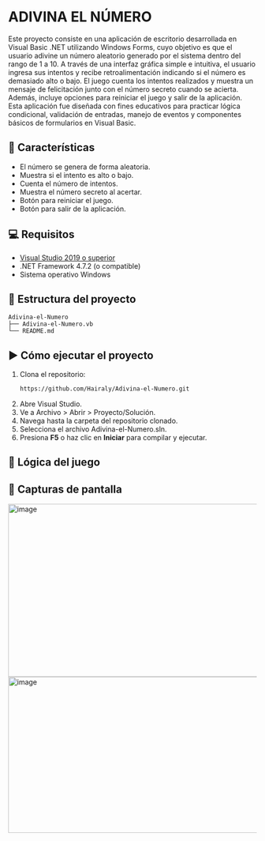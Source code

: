# ADIVINA EL NÚMERO
Este proyecto consiste en una aplicación de escritorio desarrollada en Visual Basic .NET utilizando Windows Forms, cuyo objetivo es que el usuario adivine un número aleatorio generado por el sistema dentro del rango de 1 a 10. A través de una interfaz gráfica simple e intuitiva, el usuario ingresa sus intentos y recibe retroalimentación indicando si el número es demasiado alto o bajo. El juego cuenta los intentos realizados y muestra un mensaje de felicitación junto con el número secreto cuando se acierta. Además, incluye opciones para reiniciar el juego y salir de la aplicación. Esta aplicación fue diseñada con fines educativos para practicar lógica condicional, validación de entradas, manejo de eventos y componentes básicos de formularios en Visual Basic.

## 🧩 Características
- El número se genera de forma aleatoria.
- Muestra si el intento es alto o bajo.
- Cuenta el número de intentos.
- Muestra el número secreto al acertar.
- Botón para reiniciar el juego.
- Botón para salir de la aplicación.

## 💻 Requisitos

- [Visual Studio 2019 o superior](https://visualstudio.microsoft.com/)
- .NET Framework 4.7.2 (o compatible)
- Sistema operativo Windows

## 📁 Estructura del proyecto

```
Adivina-el-Numero
├── Adivina-el-Numero.vb
└── README.md
```

## ▶️ Cómo ejecutar el proyecto

1. Clona el repositorio:
   ```bash
   https://github.com/Hairaly/Adivina-el-Numero.git
   ```
2.  Abre Visual Studio.
3. Ve a Archivo > Abrir > Proyecto/Solución.
4. Navega hasta la carpeta del repositorio clonado.
5. Selecciona el archivo Adivina-el-Numero.sln.
6. Presiona **F5** o haz clic en **Iniciar** para compilar y ejecutar.

## 🧠 Lógica del juego 

## 📸 Capturas de pantalla
<img width="557" height="350" alt="image" src="https://github.com/user-attachments/assets/3e2b6c35-9706-47f0-bfed-45e4898c8940" />

<img width="557" height="316" alt="image" src="https://github.com/user-attachments/assets/fee3387d-fada-4155-9d81-f6ea4d0651a7" />
